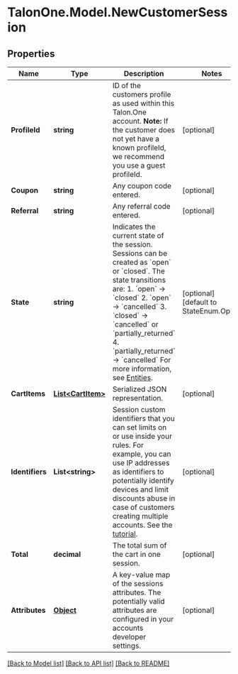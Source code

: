 # TalonOne.Model.NewCustomerSession
## Properties

Name | Type | Description | Notes
------------ | ------------- | ------------- | -------------
**ProfileId** | **string** | ID of the customers profile as used within this Talon.One account.  **Note:** If the customer does not yet have a known profileId, we recommend you use a guest profileId.  | [optional] 
**Coupon** | **string** | Any coupon code entered. | [optional] 
**Referral** | **string** | Any referral code entered. | [optional] 
**State** | **string** | Indicates the current state of the session. Sessions can be created as &#x60;open&#x60; or &#x60;closed&#x60;. The state transitions are:  1. &#x60;open&#x60; → &#x60;closed&#x60; 2. &#x60;open&#x60; → &#x60;cancelled&#x60; 3. &#x60;closed&#x60; → &#x60;cancelled&#x60; or &#x60;partially_returned&#x60; 4. &#x60;partially_returned&#x60; → &#x60;cancelled&#x60;  For more information, see [Entities](/docs/dev/concepts/entities#customer-session).  | [optional] [default to StateEnum.Open]
**CartItems** | [**List&lt;CartItem&gt;**](CartItem.md) | Serialized JSON representation. | [optional] 
**Identifiers** | **List&lt;string&gt;** | Session custom identifiers that you can set limits on or use inside your rules.  For example, you can use IP addresses as identifiers to potentially identify devices and limit discounts abuse in case of customers creating multiple accounts. See the [tutorial](https://docs.talon.one/docs/dev/tutorials/using-identifiers).  | [optional] 
**Total** | **decimal** | The total sum of the cart in one session. | [optional] 
**Attributes** | [**Object**](.md) | A key-value map of the sessions attributes. The potentially valid attributes are configured in your accounts developer settings.  | [optional] 

[[Back to Model list]](../README.md#documentation-for-models) [[Back to API list]](../README.md#documentation-for-api-endpoints) [[Back to README]](../README.md)

